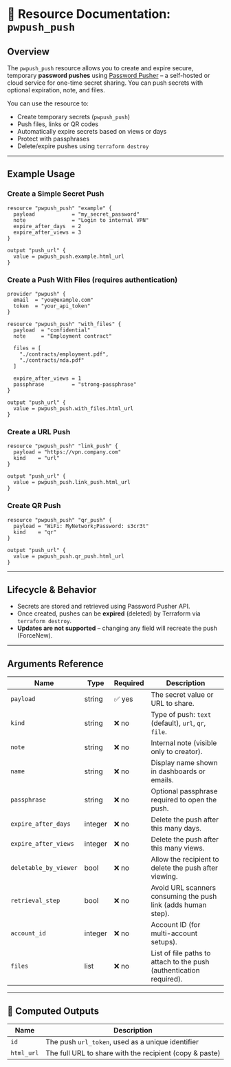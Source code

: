 # 🚀 Resource Documentation: `pwpush_push`

## Overview

The `pwpush_push` resource allows you to create and expire secure, temporary **password pushes** using [Password Pusher](https://pwpush.com) – a self-hosted or cloud service for one-time secret sharing. You can push secrets with optional expiration, note, and files.

You can use the resource to:

- Create temporary secrets (`pwpush_push`)
- Push files, links or QR codes
- Automatically expire secrets based on views or days
- Protect with passphrases
- Delete/expire pushes using `terraform destroy`

---

## Example Usage

### Create a Simple Secret Push

```hcl
resource "pwpush_push" "example" {
  payload            = "my_secret_password"
  note               = "Login to internal VPN"
  expire_after_days  = 2
  expire_after_views = 3
}

output "push_url" {
  value = pwpush_push.example.html_url
}
```

### Create a Push With Files (requires authentication)

```hcl
provider "pwpush" {
  email  = "you@example.com"
  token  = "your_api_token"
}

resource "pwpush_push" "with_files" {
  payload  = "confidential"
  note     = "Employment contract"

  files = [
    "./contracts/employment.pdf",
    "./contracts/nda.pdf"
  ]

  expire_after_views = 1
  passphrase         = "strong-passphrase"
}

output "push_url" {
  value = pwpush_push.with_files.html_url
}
```

### Create a URL Push

```hcl
resource "pwpush_push" "link_push" {
  payload = "https://vpn.company.com"
  kind    = "url"
}

output "push_url" {
  value = pwpush_push.link_push.html_url
}

```

### Create QR Push
```hcl
resource "pwpush_push" "qr_push" {
  payload = "WiFi: MyNetwork;Password: s3cr3t"
  kind    = "qr"
}

output "push_url" {
  value = pwpush_push.qr_push.html_url
}

```

---

## Lifecycle & Behavior

- Secrets are stored and retrieved using Password Pusher API.
- Once created, pushes can be **expired** (deleted) by Terraform via `terraform destroy`.
- **Updates are not supported** – changing any field will recreate the push (ForceNew).

---

## Arguments Reference

| Name                  | Type     | Required | Description                                                                 |
|-----------------------|----------|----------|-----------------------------------------------------------------------------|
| `payload`             | string   | ✅ yes   | The secret value or URL to share.                                           |
| `kind`                | string   | ❌ no    | Type of push: `text` (default), `url`, `qr`, `file`.                        |
| `note`                | string   | ❌ no    | Internal note (visible only to creator).                                    |
| `name`                | string   | ❌ no    | Display name shown in dashboards or emails.                                 |
| `passphrase`          | string   | ❌ no    | Optional passphrase required to open the push.                              |
| `expire_after_days`   | integer  | ❌ no    | Delete the push after this many days.                                       |
| `expire_after_views`  | integer  | ❌ no    | Delete the push after this many views.                                      |
| `deletable_by_viewer` | bool     | ❌ no    | Allow the recipient to delete the push after viewing.                       |
| `retrieval_step`      | bool     | ❌ no    | Avoid URL scanners consuming the push link (adds human step).               |
| `account_id`          | integer  | ❌ no    | Account ID (for multi-account setups).                                      |
| `files`               | list     | ❌ no    | List of file paths to attach to the push (authentication required).         |

---

## 🧮 Computed Outputs

| Name       | Description                                             |
|------------|---------------------------------------------------------|
| `id`       | The push `url_token`, used as a unique identifier       |
| `html_url` | The full URL to share with the recipient (copy & paste) |
